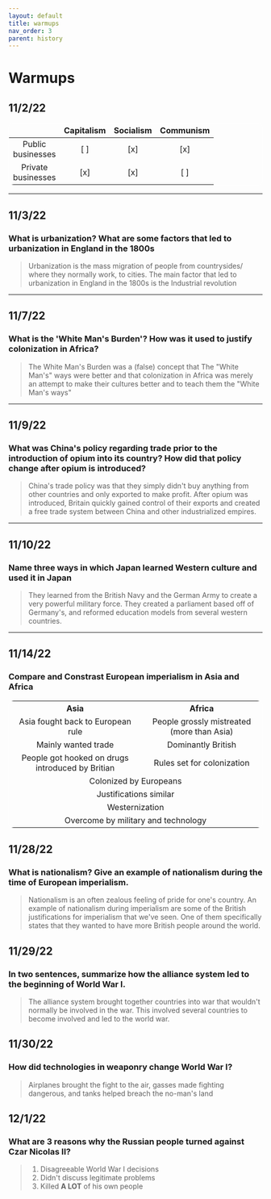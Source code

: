 ```yaml
---
layout: default
title: warmups
nav_order: 3
parent: history
---
```

<style>
table {
    border: 1px solid white;
    border-radius: 10px;
}
th, td {
    border: 0px none white;
    text-align: center;
}
</style>
# Warmups
## 11/2/22
|                      |Capitalism|Socialism|Communism|
|:--------------------:|:--------:|:-------:|:-------:|
|Public <br>businesses |   [ ]    |   [x]   |   [x]   |
|Private <br>businesses|   [x]    |   [x]   |   [ ]   |
---
## 11/3/22
### What is urbanization? What are some factors that led to urbanization in England in the 1800s
> Urbanization is the mass migration of people from countrysides/ where they normally work, to cities. The main factor that led to urbanization in England in the 1800s is the Industrial revolution
---
## 11/7/22
### What is the 'White Man's Burden'? How was it used to justify colonization in Africa?
> The White Man's Burden was a (false) concept that The "White Man's" ways were better and that colonization in Africa was merely an attempt to make their cultures better and to teach them the "White Man's ways"
---
## 11/9/22
### What was China's policy regarding trade prior to the introduction of opium into its country? How did that policy change after opium is introduced?
> China's trade policy was that they simply didn't buy anything from other countries and only exported to make profit. After opium was introduced, Britain quickly gained control of their exports and created a free trade system between China and other industrialized empires.
---
## 11/10/22
### Name three ways in which Japan learned Western culture and used it in Japan
> They learned from the British Navy and the German Army to create a very powerful military force. They created a parliament based off of Germany's, and reformed education models from several western countries.
---
## 11/14/22
### Compare and Constrast European imperialism in Asia and Africa
<table>
<tr>
    <th>Asia</th>
    <th>Africa</th>
</tr>
<tr><td>Asia fought back to European rule</td>
    <td>People grossly mistreated (more than Asia)</td></tr>
<tr><td>Mainly wanted trade</td>
    <td>Dominantly British</td></tr>
<tr><td>People got hooked on drugs introduced by Britian</td>
    <td>Rules set for colonization</td></tr>
<tr><td colspan=2>Colonized by Europeans</td></tr>
<tr><td colspan=2>Justifications similar</td></tr>
<tr><td colspan=2>Westernization</td></tr>
<tr><td colspan=2>Overcome by military and technology</td></tr>
</table>

## 11/28/22
### What is nationalism? Give an example of nationalism during the time of European imperialism.
> Nationalism is an often zealous feeling of pride for one's country. An example of nationalism during imperialism are some of the British justifications for imperialism that we've seen. One of them specifically states that they wanted to have more British people around the world.
## 11/29/22
### In two sentences, summarize how the alliance system led to the beginning of World War I.
> The alliance system brought together countries into war that wouldn't normally be involved in the war. This involved several countries to become involved and led to the world war.
## 11/30/22
### How did technologies in weaponry change World War I?
> Airplanes brought the fight to the air, gasses made fighting dangerous, and tanks helped breach the no-man's land
## 12/1/22
### What are 3 reasons why the Russian people turned against Czar Nicolas II?
> 1. Disagreeable World War I decisions
> 2. Didn't discuss legitimate problems
> 3. Killed **A LOT** of his own people